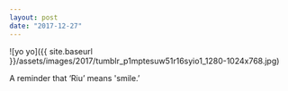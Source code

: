 ```yaml
---
layout: post
date: "2017-12-27"
---
```


![yo yo]({{ site.baseurl }}/assets/images/2017/tumblr_p1mptesuw51r16syio1_1280-1024x768.jpg)

A reminder that ‘Riu’ means 'smile.’
